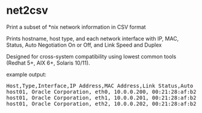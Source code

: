 # net2csv
Print a subset of *nix network information in CSV format

Prints hostname, host type, and each network interface with IP, MAC, Status, Auto Negotiation On or Off, and Link Speed and Duplex

Designed for cross-system compatibility using lowest common tools (Redhat 5+, AIX 6+, Solaris 10/11).

example output:

<pre>
Host,Type,Interface,IP Address,MAC Address,Link Status,Auto Negotiation,Link Duplex & Speed
host01, Oracle Corporation, eth0, 10.0.0.200, 00:21:28:af:b2:12, up, on, 1000Mb/s Full Duplex
host01, Oracle Corporation, eth1, 10.0.0.201, 00:21:28:af:b2:13, up, on, 1000Mb/s Full Duplex
host01, Oracle Corporation, eth2, 10.0.0.202, 00:21:28:af:b2:13, up, on, 1000Mb/s Full Duplex
</pre>
